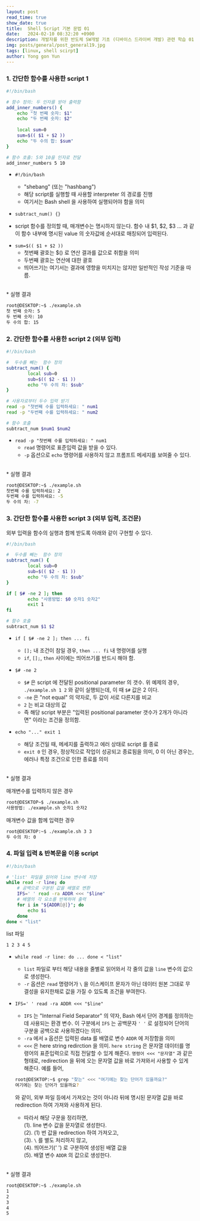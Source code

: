 ```yaml
---
layout: post
read_time: true
show_date: true
title:  Shell Script 기본 문법 01
date:   2024-02-10 08:32:20 +0900
description: 개발자를 위한 반도체 SW개발 기초 (디바이스 드라이버 개발) 관련 학습 01
img: posts/general/post_general19.jpg
tags: [linux, shell scirpt]
author: Yong gon Yun
---
```


### 1. 간단한 함수를 사용한 script 1

```bash
#!/bin/bash

# 함수 정의: 두 인자를 받아 출력함
add_inner_numbers() {
    echo "첫 번째 숫자: $1"
    echo "두 번째 숫자: $2"
    
    local sum=0
    sum=$(( $1 + $2 ))
    echo "두 수의 합: $sum"
}

# 함수 호출: 5와 10을 인자로 전달
add_inner_numbers 5 10
```

* `#!/bin/bash` 
  - "shebang" (또는 "hashbang") 
  - 해당 script를 실행할 때 사용할 interpreter 의 경로를 진행 
  - 여기서는 Bash shell 을 사용하여 실행되어야 함을 의미

*  `subtract_num() {}`
  - script 함수를 정의할 때, 매개변수는 명시하지 않는다. 함수 내 $1, $2, $3 ... 과 같이 함수 내부에 명시된 value 의 숫자값에 순서대로 매칭되어 입력된다.   

* `sum=$(( $1 + $2 ))`
  - 첫번째 괄호는 $() 로 연산 결과를 값으로 취함을 의미
  - 두번째 괄호는 연산에 대한 괄호
  - 띄어쓰기는 여기서는 결과에 영향을 미치지는 않지만 일반적인 작성 기준을 따름.

<br>
* 실행 결과

```bash
root@DESKTOP:~$ ./example.sh
첫 번째 숫자: 5
두 번째 숫자: 10
두 수의 합: 15
```

### 2. 간단한 함수를 사용한 script 2 (외부 입력)

```bash
#!/bin/bash

#  두수를 빼는  함수 정의
subtract_num() {
        local sub=0
        sub=$(( $2 - $1 ))
        echo "두 수의 차: $sub"
}

# 사용자로부터 두수 입력 받기
read -p "첫번째 수를 입력하세요: " num1
read -p "두번째 수를 입력하세요: " num2

# 함수 호출
subtract_num $num1 $num2
```

* `read -p "첫번째 수를 입력하세요: " num1`
  - `read` 명령어로 표준입력 값을 받을 수 있다. 
  - `-p` 옵션으로 `echo` 명령어를 사용하지 않고 프롬프트 메세지를 보여줄 수 있다.

<br>
* 실행 결과

```bash
root@DESKTOP:~$ ./example.sh
첫번째 수를 입력하세요: 2
두번째 수를 입력하세요: -5
두 수의 차: -7
```

### 3. 간단한 함수를 사용한 script 3 (외부 입력, 조건문)

외부 입력을 함수의 실행과 함께 받도록 아래와 같이 구현할 수 있다. 

```bash
#!/bin/bash

#  두수를 빼는  함수 정의
subtract_num() {
        local sub=0
        sub=$(( $2 - $1 ))
        echo "두 수의 차: $sub"
}

if [ $# -ne 2 ]; then
        echo "사용방법: $0 숫자1 숫자2"
        exit 1
fi

# 함수 호출
subtract_num $1 $2
```

* `if [ $# -ne 2 ]; then ... fi`
  - `[];` 내 조건이 참일 경우, `then ... fi` 내 명령어를 실행
  - `if`, `[];`, `then` 사이에는 띄어쓰기를 반드시 해야 함.

* `$# -ne 2`
  - `$#` 은 script 에 전달된 positional parameter 의 갯수. 위 예제의 경우, `./example.sh 1 2` 와 같이 실행되는데, 이 때 `$#` 값은 2 이다.
  - `-ne` 은 "not equal"  의 약자로, 두 값이 서로 다른지를 비교
  - `2` 는 비교 대상의 값
  - 즉 해당 script 부분은 "입력된 positional parameter 갯수가 2개가 아니라면" 이라는 조건을 정의함.

* `echo "..." exit 1` 
  - 해당 조건일 때, 메세지를 출력하고 에러 상태로 script 를 종료
  - `exit 0` 인 경우, 정상적으로 작업이 성공되고 종료됨을 의미, 0 이 아닌 경우는, 에러나 특정 조건으로 인한 종료를 의미

<br>
* 실행 결과

매개변수를 입력하지 않은 경우

```bash
root@DESKTOP~$ ./example.sh
사용방법: ./example.sh 숫자1 숫자2
```

매개변수 값을 함께 입력한 경우

```bash
root@DESKTOP:~$ ./example.sh 3 3
두 수의 차: 0
```

### 4. 파일 입력 & 반복문을 이용 script

```bash
#!/bin/bash

# 'list' 파일을 읽어와 line 변수에 저장
while read -r line; do
    # 공백으로 구분된 값을 배열로 변환
    IFS=' ' read -ra ADDR <<< "$line"
    # 배열의 각 요소를 반복하여 출력
    for i in "${ADDR[@]}"; do
        echo $i
    done
done < "list"
```

list 파일
```bash
1 2 3 4 5
```

* `while read -r line: do ... done < "list"`
  - `list` 파일로 부터 해당 내용을 줄별로 읽어와서 각 줄의 값을 `line` 변수의 값으로 생성한다. 
  - `-r` 옵션은 `read` 명령어가 `\` 을 이스케이프 문자가 아닌 데이터 원본 그대로 무결성을 유지한채로 값을 가질 수 있도록 조건을 부여한다.

* `IFS=' ' read -ra ADDR <<< "$line"`
  - `IFS` 는 "Internal Field Separator" 의 약자, Bash 에서 단어 경계를 정의하는데 사용되는 환경 변수. 이 구분에서 `IFS` 는 공백문자 `' '` 로 설정되어 단어의 구분을 공백으로 사용하겠다는 의미.
  - `-ra` 에서 `a` 옵션은 입력된 data 를 배열로 변수 `ADDR` 에 저장함을 의미
  - `<<<` 은 here string redirction 을 의미. `here string` 은 문자열 데이터를 명령어의 표준입력으로 직접 전달할 수 있게 해준다. `명령어 <<< "문자열"` 과 같은 형태로, redirection 을 뒤에 오는 문자열 값을 바로 가져와서 사용할 수 있게 해준다. 예를 들어, 
  ```bash
  root@DESKTOP:~$ grep "찾는" <<< "여기에는 찾는 단어가 있을까요?"
  여기에는 찾는 단어가 있을까요?
  ```
  와 같이, 외부 파일 등에서 가져오는 것이 아니라 뒤에 명시된 문자열 값을 바로 redirection 하여 가져와 사용하게 된다. 
  - 따라서 해당 구문을 정리하면,  
    (1). line 변수 값을 문자열로 생성한다.<br>
    (2). (1) 번 값을 redirection 하여 가져오고,<br> 
    (3). `\` 를 별도 처리하지 않고, <br>
    (4). 띄어쓰기(' ') 로 구분하여 생성된 배열 값을<br> 
    (5). 배열 변수 `ADDR` 의 값으로 생성한다.



<br>
* 실행 결과

```bash
root@DESKTOP:~$ ./example.sh
1
2
3
4
5
```

```bash

```

```bash

```